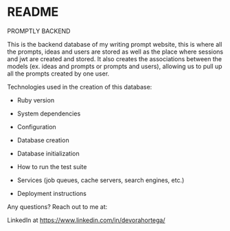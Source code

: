 # README

PROMPTLY BACKEND

This is the backend database of my writing prompt website, this is where all the prompts, ideas and users are stored as well as the place where sessions and jwt are created and stored. It also creates the associations between the models (ex. ideas and prompts or prompts and users), allowing us to pull up all the prompts created by one user. 



Technologies used in the creation of this database:

* Ruby version

* System dependencies

* Configuration

* Database creation

* Database initialization

* How to run the test suite

* Services (job queues, cache servers, search engines, etc.)

* Deployment instructions



Any questions? Reach out to me at:

LinkedIn at https://www.linkedin.com/in/devorahortega/
